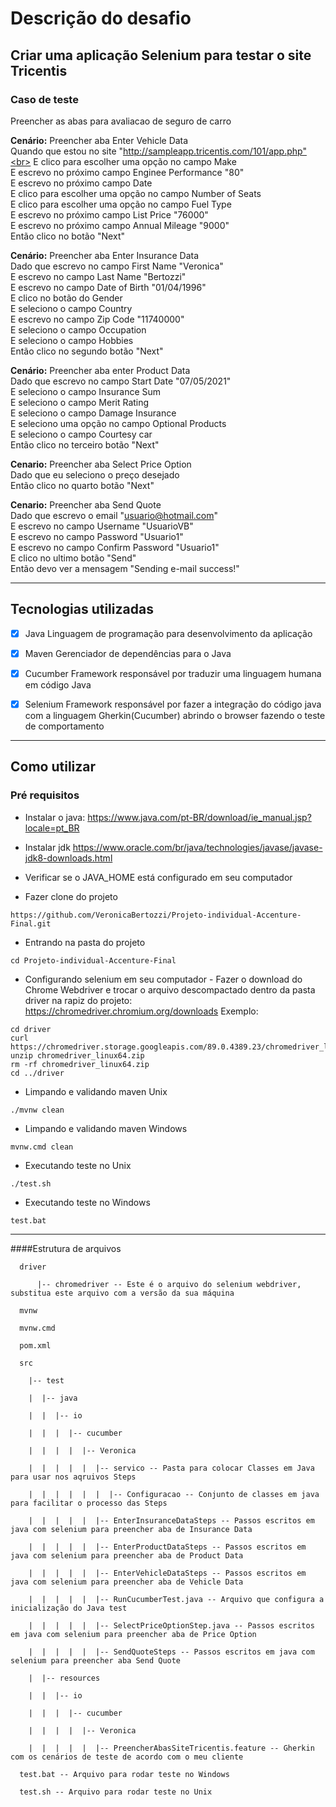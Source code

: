 # Descrição do desafio

## Criar uma aplicação Selenium para testar o site Tricentis
### Caso de teste
Preencher as abas para avaliacao de seguro de carro

**Cenário:** Preencher aba Enter Vehicle Data<br>
  Quando que estou no site "http://sampleapp.tricentis.com/101/app.php"<br>
  E clico para escolher uma opção no campo Make<br>
  E escrevo no próximo campo Enginee Performance "80"<br>
  E escrevo no próximo campo Date<br>
  E clico para escolher uma opção no campo Number of Seats<br>
  E clico para escolher uma opção no campo Fuel Type<br>
  E escrevo no próximo campo List Price "76000"<br>
  E escrevo no próximo campo Annual Mileage "9000"<br> 
  Então clico no botão "Next"<br>
				
**Cenário:** Preencher aba Enter Insurance Data<br>
  Dado que escrevo no campo First Name "Veronica"<br>
  E escrevo no campo Last Name "Bertozzi"<br>
  E escrevo no campo Date of Birth "01/04/1996"<br>
  E clico no botão do Gender<br>
  E seleciono o campo Country<br>
  E escrevo no campo Zip Code "11740000"<br>
  E seleciono o campo Occupation<br>
  E seleciono o campo Hobbies<br>
  Então clico no segundo botão "Next"<br>
				
**Cenário:** Preencher aba enter Product Data<br>
  Dado que escrevo no campo Start Date "07/05/2021"<br>
  E seleciono o campo Insurance Sum<br>
  E seleciono o campo Merit Rating<br>
  E seleciono o campo Damage Insurance<br>
  E seleciono uma opção no campo Optional Products<br>
  E seleciono o campo Courtesy car<br>
  Então clico no terceiro botão "Next"<br>
			
**Cenario:** Preencher aba Select Price Option<br>
  Dado que eu seleciono o preço desejado<br>
  Então clico no quarto botão "Next"<br>
			 
**Cenario:** Preencher aba Send Quote<br>
  Dado que escrevo o email "usuario@hotmail.com"<br>
  E escrevo no campo Username "UsuarioVB"<br>
  E escrevo no campo Password "Usuario1"<br>
  E escrevo no campo Confirm Password "Usuario1"<br>
  E clico no ultimo botão "Send"<br>
  Então devo ver a mensagem "Sending e-mail success!"<br>
		
---------------------------------------------------------------------------

## Tecnologias utilizadas
- [x] Java
Linguagem de programação para desenvolvimento da aplicação

- [x] Maven
Gerenciador de dependências para o Java

- [x] Cucumber
Framework responsável por traduzir uma linguagem humana em código Java

- [x] Selenium
Framework responsável por fazer a integração do código java com a linguagem Gherkin(Cucumber) abrindo o browser fazendo o teste de comportamento

-----------------------------------------------------------------------------

## Como utilizar
### Pré requisitos

* Instalar o java: https://www.java.com/pt-BR/download/ie_manual.jsp?locale=pt_BR

* Instalar jdk https://www.oracle.com/br/java/technologies/javase/javase-jdk8-downloads.html

* Verificar se o JAVA_HOME está configurado em seu computador

* Fazer clone do projeto
```
https://github.com/VeronicaBertozzi/Projeto-individual-Accenture-Final.git
```
* Entrando na pasta do projeto
```
cd Projeto-individual-Accenture-Final
```
* Configurando selenium em seu computador - Fazer o download do Chrome Webdriver e trocar o arquivo descompactado dentro da pasta driver na rapiz do projeto:
https://chromedriver.chromium.org/downloads
Exemplo:
```
cd driver
curl https://chromedriver.storage.googleapis.com/89.0.4389.23/chromedriver_linux64.zip
unzip chromedriver_linux64.zip
rm -rf chromedriver_linux64.zip
cd ../driver
```
* Limpando e validando maven Unix
```
./mvnw clean
```
* Limpando e validando maven Windows
```
mvnw.cmd clean
```
* Executando teste no Unix
```
./test.sh
```
* Executando teste no Windows
```
test.bat
```
----------------------------------------------------------------------
####Estrutura de arquivos
```
  driver 

      |-- chromedriver -- Este é o arquivo do selenium webdriver, substitua este arquivo com a versão da sua máquina

  mvnw

  mvnw.cmd

  pom.xml

  src

    |-- test

    |  |-- java

    |  |  |-- io

    |  |  |  |-- cucumber

    |  |  |  |  |-- Veronica

    |  |  |  |  |  |-- servico -- Pasta para colocar Classes em Java para usar nos aqruivos Steps
    
    |  |  |  |  |  |  |-- Configuracao -- Conjunto de classes em java para facilitar o processo das Steps

    |  |  |  |  |  |-- EnterInsuranceDataSteps -- Passos escritos em java com selenium para preencher aba de Insurance Data
 
    |  |  |  |  |  |-- EnterProductDataSteps -- Passos escritos em java com selenium para preencher aba de Product Data
    
    |  |  |  |  |  |-- EnterVehicleDataSteps -- Passos escritos em java com selenium para preencher aba de Vehicle Data 
    
    |  |  |  |  |  |-- RunCucumberTest.java -- Arquivo que configura a inicialização do Java test 
  
    |  |  |  |  |  |-- SelectPriceOptionStep.java -- Passos escritos em java com selenium para preencher aba de Price Option

    |  |  |  |  |  |-- SendQuoteSteps -- Passos escritos em java com selenium para preencher aba Send Quote

    |  |-- resources

    |  |  |-- io

    |  |  |  |-- cucumber

    |  |  |  |  |-- Veronica

    |  |  |  |  |  |-- PreencherAbasSiteTricentis.feature -- Gherkin com os cenários de teste de acordo com o meu cliente

  test.bat -- Arquivo para rodar teste no Windows
  
  test.sh -- Arquivo para rodar teste no Unix
```

